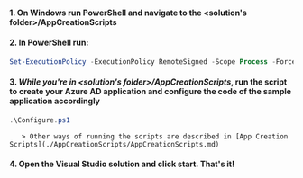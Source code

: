 #### 1. On Windows run PowerShell and navigate to the <solution's folder>/AppCreationScripts
#### 2. In PowerShell run:

```PowerShell
Set-ExecutionPolicy -ExecutionPolicy RemoteSigned -Scope Process -Force
```
#### 3. _**While you're in <solution's folder>/AppCreationScripts**_, run the script to create your Azure AD application and configure the code of the sample application accordingly
```PowerShell
.\Configure.ps1
```

       > Other ways of running the scripts are described in [App Creation Scripts](./AppCreationScripts/AppCreationScripts.md)

#### 4. Open the Visual Studio solution and click start. That's it!
